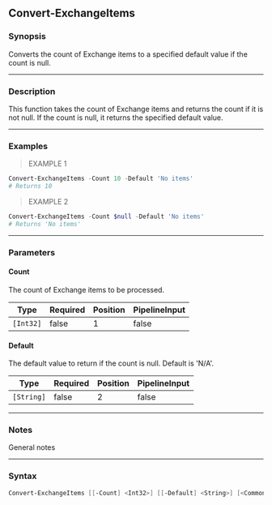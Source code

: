 Convert-ExchangeItems
---------------------

### Synopsis
Converts the count of Exchange items to a specified default value if the count is null.

---

### Description

This function takes the count of Exchange items and returns the count if it is not null. If the count is null, it returns the specified default value.

---

### Examples
> EXAMPLE 1

```PowerShell
Convert-ExchangeItems -Count 10 -Default 'No items'
# Returns 10
```
> EXAMPLE 2

```PowerShell
Convert-ExchangeItems -Count $null -Default 'No items'
# Returns 'No items'
```

---

### Parameters
#### **Count**
The count of Exchange items to be processed.

|Type     |Required|Position|PipelineInput|
|---------|--------|--------|-------------|
|`[Int32]`|false   |1       |false        |

#### **Default**
The default value to return if the count is null. Default is 'N/A'.

|Type      |Required|Position|PipelineInput|
|----------|--------|--------|-------------|
|`[String]`|false   |2       |false        |

---

### Notes
General notes

---

### Syntax
```PowerShell
Convert-ExchangeItems [[-Count] <Int32>] [[-Default] <String>] [<CommonParameters>]
```
